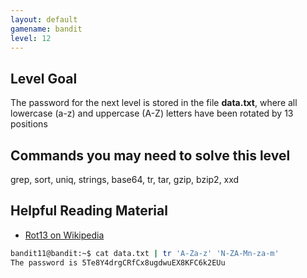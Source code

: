 ```yaml
---
layout: default
gamename: bandit
level: 12
---
```

Level Goal
----------
The password for the next level is stored in the file **data.txt**,
where all lowercase (a-z) and uppercase (A-Z) letters have been
rotated by 13 positions

Commands you may need to solve this level
-----------------------------------------
grep, sort, uniq, strings, base64, tr, tar, gzip, bzip2, xxd

Helpful Reading Material
------------------------
- [Rot13 on Wikipedia][]

[Rot13 on Wikipedia]: http://en.wikipedia.org/wiki/Rot13
```bash
bandit11@bandit:~$ cat data.txt | tr 'A-Za-z' 'N-ZA-Mn-za-m'
The password is 5Te8Y4drgCRfCx8ugdwuEX8KFC6k2EUu
```
